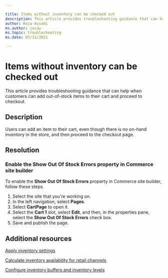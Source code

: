 ```yaml
---

title: Items without inventory can be checked out
description: This article provides troubleshooting guidance that can help when customers can add out-of-stock items to their cart and proceed to checkout.
author: Reza-Assadi
ms.author: josaw
ms.topic: troubleshooting
ms.date: 03/11/2021

---
```


# Items without inventory can be checked out

This article provides troubleshooting guidance that can help when customers can add out-of-stock items to their cart and proceed to checkout.

## Description

Users can add an item to their cart, even though there is no on-hand inventory in the store, and then proceed to the checkout page.

## Resolution

### Enable the Show Out Of Stock Errors property in Commerce site builder

To enable the **Show Out Of Stock Errors** property in Commerce site builder, follow these steps.

1. Select the site that you're working on.
1. In the left navigation, select **Pages**.
1. Select **CartPage** to open it.
1. Select the **Cart 1** slot, select **Edit**, and then, in the properties pane, select the **Show Out Of Stock Errors** check box.
1. Save and publish the page.

## Additional resources

[Apply inventory settings](/dynamics365/commerce/inventory-settings)

[Calculate inventory availability for retail channels](/dynamics365/commerce/calculated-inventory-retail-channels)

[Configure inventory buffers and inventory levels](/dynamics365/commerce/inventory-buffers-levels)
